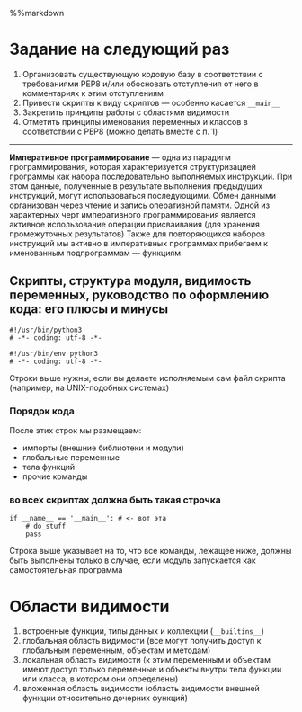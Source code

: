 %%markdown
# Задание на следующий раз
1. Организовать существующую кодовую базу в соответствии с требованиями PEP8 и/или обосновать отступления от него в комментариях к этим отступлениям
2. Привести скрипты к виду скриптов — особенно касается `__main__`
3. Закрепить принципы работы с областями видимости
4. Отметить принципы именования переменных и классов в соответствии с PEP8 (можно делать вместе с п. 1)
---

**Императивное программирование** — одна из парадигм программирования, которая характеризуется структуризацией программы как набора последовательно выполняемых инструкций. При этом данные, полученные в результате выполнения предыдущих инструкций, могут использоваться последующими. Обмен данными организован через чтение и запись оперативной памяти.
Одной из характерных черт императивного программирования является активное использование операции присваивания (для хранения промежуточных результатов)
Также для повторяющихся наборов инструкций мы активно в императивных программах прибегаем к именованным подпрограммам — функциям

## Скрипты, структура модуля, видимость переменных, руководство по оформлению кода: его плюсы и минусы
```
#!/usr/bin/python3
# -*- coding: utf-8 -*-

#!/usr/bin/env python3
# -*- coding: utf-8 -*-
```

Строки выше нужны, если вы делаете исполняемым сам файл скрипта (например, на UNIX-подобных системах)

### Порядок кода
После этих строк мы размещаем:
- импорты (внешние библиотеки и модули)
- глобальные переменные
- тела функций
- прочие команды

### во всех скриптах должна быть такая строчка
```
if __name__ == '__main__': # <- вот эта
    # do_stuff
    pass
```
Строка выше указывает на то, что все команды, лежащее ниже, должны быть выполнены только в случае, если модуль запускается как самостоятельная программа

# Области видимости

1. встроенные функции, типы данных и коллекции (`__builtins__`)
2. глобальная область видимости (все могут получить доступ к глобальным переменным, объектам и методам)
3. локальная область видимости (к этим переменным и объектам имеют доступ только переменные и объекты внутри тела функции или класса, в котором они определены)
4. вложенная область видимости (область видимости внешней функции относительно дочерних функций)

